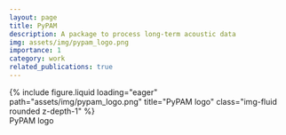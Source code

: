 ```yaml
---
layout: page
title: PyPAM
description: A package to process long-term acoustic data
img: assets/img/pypam_logo.png
importance: 1
category: work
related_publications: true
---
```




<div class="row">
    <div class="col-sm mt-3 mt-md-0">
        {% include figure.liquid loading="eager" path="assets/img/pypam_logo.png" title="PyPAM logo" class="img-fluid rounded z-depth-1" %}
    </div>
</div>
<div class="caption">
    PyPAM logo
</div>

